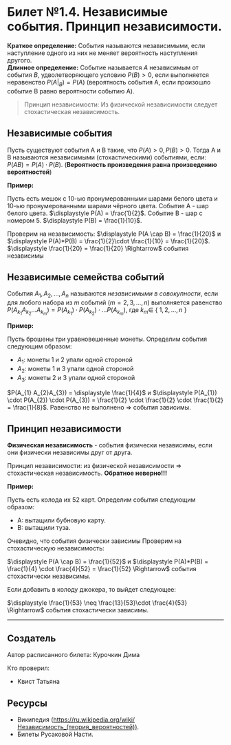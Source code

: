 # Билет №1.4. Независимые события. Принцип независимости.

**Краткое определение:** События называются независимыми, если наступление одного из них не меняет вероятность наступления другого.   
**Длинное определение:** Событие называется $A$ независимым от события $B$, удволетворяющего условию $P(B) > 0$, если выполняется неравенство  $P(A|_B) = P(A)$ (вероятность события А, если произошло событие B равно вероятности событию А).

> Принцип независимости: Из физической независимости следует стохастическая независимость.

## Независимые события

Пусть существуют события A и B такие, что $P(A) > 0, P(B) > 0$. Тогда A и B называются независимыми (стохастическими) событиями, если: $P(AB) = P(A)\cdot P(B)$. (**Вероятность произведения равна произведению вероятностей**)

**Пример:**

Пусть есть мешок с 10-ью пронумерованными шарами белого цвета и 10-ью пронумерованными шарами чёрного цвета.
Событие А - шар белого цвета. $\displaystyle P(A) = \frac{1}{2}$.
Событие B - шар с номером 5. $\displaystyle P(B) = \frac{1}{10}$.

Проверим на независимость:
$\displaystyle P(A \cap B) = \frac{1}{20}$ и $\displaystyle P(A)*P(B) = \frac{1}{2}\cdot \frac{1}{10} = \frac{1}{20}$. $\displaystyle \frac{1}{20} = \frac{1}{20} \Rightarrow$ события независимы

## Независимые семейства событий

События $A_1, A_2,\dots, A_n$ называются *независимыми в совокупности*, если для любого набора из $m$ событий ($m = 2, 3, \dots, n$) выполняется равенство 
$P(A_{k_1}A_{k_2}\dots A_{k_m}) = P(A_{k_1})\cdot P(A_{k_2})\cdot \dots P(A_{k_m})$, где $k_m \in$ { $1, 2, \dots , n$ }  

**Пример:**

Пусть брошены три уравновешенные монеты. Определим события следующим образом:
 - $A_{1}$: монеты 1 и 2 упали одной стороной
 - $A_{2}$: монеты 1 и 3 упали одной стороной
 - $A_{3}$: монеты 2 и 3 упали одной стороной

$P(A_{1} A_{2}A_{3}) = \displaystyle \frac{1}{4}$ и $\displaystyle P(A_{1}) \cdot P(A_{2}) \cdot P(A_{3}) = \frac{1}{2} \cdot \frac{1}{2} \cdot \frac{1}{2} = \frac{1}{8}$. Равенство не выполнено => события зависимы.

## Принцип независимости
**Физическая независимость** - события физически независимы, если они физически независимы друг от друга. 

Принцип независимости: из физической независимости $\Rightarrow$ стохастическая независимость. **Обратное неверно!!!**

**Пример:**

Пусть есть колода их 52 карт. Определим события следующим образом:
 - A: вытащили бубновую карту.
 - B: вытащили туза.

Очевидно, что события физически зависимы
Проверим на стохастическую независимость:

$\displaystyle P(A \cap B) = \frac{1}{52}$ и $\displaystyle P(A)*P(B) = \frac{1}{4} \cdot \frac{4}{52} = \frac{1}{52} \Rightarrow$ события стохастически независимы.

Если добавить в колоду джокера, то выйдет следующее:

$\displaystyle \frac{1}{53} \neq \frac{13}{53}\cdot \frac{4}{53} \Rightarrow$ события стохастически зависимы.

---
## Создатель

Автор расписанного билета: Курочкин Дима

Кто проверил:
- Квист Татьяна

## Ресурсы
- Википедия (https://ru.wikipedia.org/wiki/Независимость_(теория_вероятностей)).
- Билеты Русаковой Насти.
